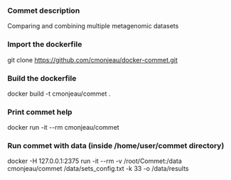 ### Commet description ###

Comparing and combining multiple metagenomic datasets

### Import the dockerfile ###

git clone https://github.com/cmonjeau/docker-commet.git

### Build the dockerfile ###

docker build -t cmonjeau/commet .

### Print commet help ###

docker run -it --rm cmonjeau/commet

### Run commet with data (inside /home/user/commet directory)

docker -H 127.0.0.1:2375 run -it --rm -v /root/Commet:/data cmonjeau/commet /data/sets_config.txt -k 33 -o /data/results

